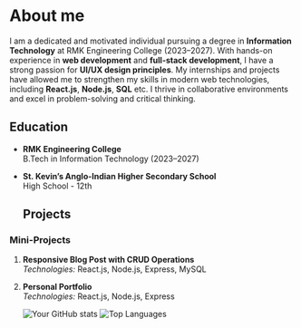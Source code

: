 # About me
I am a dedicated and motivated individual pursuing a degree in **Information Technology** at RMK Engineering College (2023–2027). With hands-on experience in **web development** and **full-stack development**, I have a strong passion for **UI/UX design principles**. My internships and projects have allowed me to strengthen my skills in modern web technologies, including **React.js**, **Node.js**, **SQL** etc. I thrive in collaborative environments and excel in problem-solving and critical thinking.

## Education

- **RMK Engineering College**  
  B.Tech in Information Technology (2023–2027)

- **St. Kevin’s Anglo-Indian Higher Secondary School**  
  High School - 12th

  ## Projects

### Mini-Projects

1. **Responsive Blog Post with CRUD Operations**  
   *Technologies:* React.js, Node.js, Express, MySQL  
   
2. **Personal Portfolio**  
   *Technologies:* React.js, Node.js, Express

   ![Your GitHub stats](https://github-readme-stats.vercel.app/api?username=YourGitHubUsername&show_icons=true&theme=radical)
![Top Languages](https://github-readme-stats.vercel.app/api/top-langs/?username=Agila_A&layout=compact)

